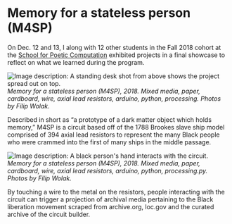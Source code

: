 # Memory for a stateless person (M4SP)

On Dec. 12 and 13, I along with 12 other students in the Fall 2018 cohort at the [School for Poetic Computation](https://sfpc.io) exhibited projects in a final showcase to reflect on what we learned during the program.

![Image description: A standing desk shot from above shows the project spread out on top.](m4sp_v1/m4sp_1.jpg "M4SP photo by Filip Wolak")
_Memory for a stateless person (M4SP), 2018. Mixed media, paper, cardboard, wire, axial lead resistors, arduino, python, processing. Photos by Filip Wolak._

Described in short as “a prototype of a dark matter object which holds memory,” M4SP is a circuit based off of the 1788 Brookes slave ship model comprised of 394 axial lead resistors to represent the many Black people who were crammed into the first of many ships in the middle passage. 

![Image description: A black person's hand interacts with the circuit.](m4sp_v1/m4sp_2.jpg "M4SP photo by Filip Wolak")
_Memory for a stateless person (M4SP), 2018. Mixed media, paper, cardboard, wire, axial lead resistors, arduino, python, processing.py. Photos by Filip Wolak._

By touching a wire to the metal on the resistors, people interacting with the circuit can trigger a projection of archival media pertaining to the Black liberation movement scraped from archive.org, loc.gov and the curated archive of the circuit builder.



